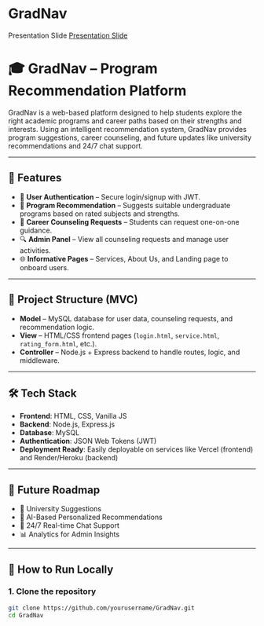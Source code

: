 # GradNav

Presentation Slide
[Presentation Slide](https://www.canva.com/design/DAGlX0A3EVs/mimEXg1D-NSsqjfdprORYQ/edit?utm_content=DAGlX0A3EVs&utm_campaign=designshare&utm_medium=link2&utm_source=sharebutton)

# 🎓 GradNav – Program Recommendation Platform

GradNav is a web-based platform designed to help students explore the right academic programs and career paths based on their strengths and interests. Using an intelligent recommendation system, GradNav provides program suggestions, career counseling, and future updates like university recommendations and 24/7 chat support.

---

## 🚀 Features

- 🔐 **User Authentication** – Secure login/signup with JWT.
- 🧠 **Program Recommendation** – Suggests suitable undergraduate programs based on rated subjects and strengths.
- 📅 **Career Counseling Requests** – Students can request one-on-one guidance.
- 🔍 **Admin Panel** – View all counseling requests and manage user activities.
- 🌐 **Informative Pages** – Services, About Us, and Landing page to onboard users.

---

## 📂 Project Structure (MVC)

- **Model** – MySQL database for user data, counseling requests, and recommendation logic.
- **View** – HTML/CSS frontend pages (`login.html`, `service.html`, `rating_form.html`, etc.).
- **Controller** – Node.js + Express backend to handle routes, logic, and middleware.

---

## 🛠️ Tech Stack

- **Frontend**: HTML, CSS, Vanilla JS
- **Backend**: Node.js, Express.js
- **Database**: MySQL
- **Authentication**: JSON Web Tokens (JWT)
- **Deployment Ready**: Easily deployable on services like Vercel (frontend) and Render/Heroku (backend)

---

## 📌 Future Roadmap

- 🏫 University Suggestions
- 🤖 AI-Based Personalized Recommendations
- 💬 24/7 Real-time Chat Support
- 📊 Analytics for Admin Insights

---

## 🧪 How to Run Locally

### 1. Clone the repository
```bash
git clone https://github.com/yourusername/GradNav.git
cd GradNav
